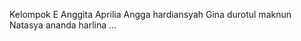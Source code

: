 Kelompok E
Anggita Aprilia
Angga hardiansyah
Gina durotul maknun
Natasya ananda harlina ...

<!---
gita28/gita28 is a ✨ special ✨ repository because its `README.md` (this file) appears on your GitHub profile.
You can click the Preview link to take a look at your changes.
--->
